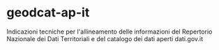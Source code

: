# geodcat-ap-it
Indicazioni tecniche per l'allineamento delle informazioni del Repertorio Nazionale dei Dati Territoriali e del catalogo dei dati aperti dati.gov.it 
